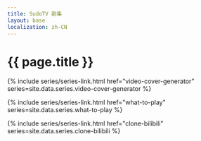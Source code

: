 ```yaml
---
title: SudoTV 剧集
layout: base
localization: zh-CN
---
```


# {{ page.title }}

{% include series/series-link.html
    href="video-cover-generator"
    series=site.data.series.video-cover-generator
%}

{% include series/series-link.html
    href="what-to-play"
    series=site.data.series.what-to-play
%}

{% include series/series-link.html
    href="clone-bilibili"
    series=site.data.series.clone-bilibili
%}
